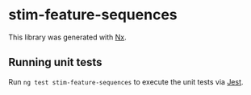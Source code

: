 # stim-feature-sequences

This library was generated with [Nx](https://nx.dev).

## Running unit tests

Run `ng test stim-feature-sequences` to execute the unit tests via [Jest](https://jestjs.io).
